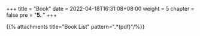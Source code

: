 +++
title = "Book"
date = 2022-04-18T16:31:08+08:00
weight = 5
chapter = false
pre = "<b>5. </b>"
+++


{{% attachments title="Book List" pattern=".*(pdf)"/%}}